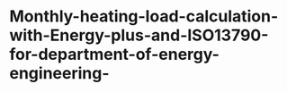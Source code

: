 # Monthly-heating-load-calculation-with-Energy-plus-and-ISO13790-for-department-of-energy-engineering-